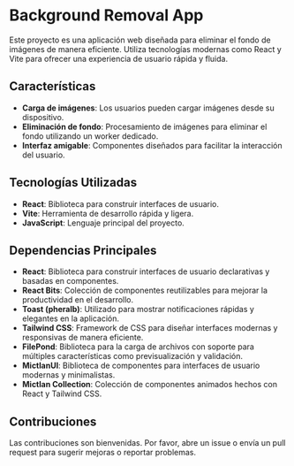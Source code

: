 # Background Removal App

Este proyecto es una aplicación web diseñada para eliminar el fondo de imágenes de manera eficiente. Utiliza tecnologías modernas como React y Vite para ofrecer una experiencia de usuario rápida y fluida.

## Características

- **Carga de imágenes**: Los usuarios pueden cargar imágenes desde su dispositivo.
- **Eliminación de fondo**: Procesamiento de imágenes para eliminar el fondo utilizando un worker dedicado.
- **Interfaz amigable**: Componentes diseñados para facilitar la interacción del usuario.

## Tecnologías Utilizadas

- **React**: Biblioteca para construir interfaces de usuario.
- **Vite**: Herramienta de desarrollo rápida y ligera.
- **JavaScript**: Lenguaje principal del proyecto.

## Dependencias Principales

- **React**: Biblioteca para construir interfaces de usuario declarativas y basadas en componentes.
- **React Bits**: Colección de componentes reutilizables para mejorar la productividad en el desarrollo.
- **Toast (pheralb)**: Utilizado para mostrar notificaciones rápidas y elegantes en la aplicación.
- **Tailwind CSS**: Framework de CSS para diseñar interfaces modernas y responsivas de manera eficiente.
- **FilePond**: Biblioteca para la carga de archivos con soporte para múltiples características como previsualización y validación.
- **MictlanUI**: Biblioteca de componentes para interfaces de usuario modernas y minimalistas.
- **Mictlan Collection**: Colección de componentes animados hechos con React y Tailwind CSS.

## Contribuciones

Las contribuciones son bienvenidas. Por favor, abre un issue o envía un pull request para sugerir mejoras o reportar problemas.
